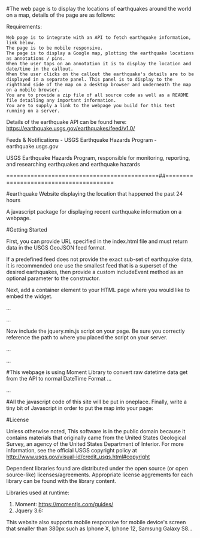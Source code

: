#The web page is to display the locations of earthquakes around the world on a map, details of the page are as follows:

Requirements:

    Web page is to integrate with an API to fetch earthquake information, link below.
    The page is to be mobile responsive.
    The page is to display a Google map, plotting the earthquake locations as annotations / pins. 
    When the user taps on an annotation it is to display the location and date/time in the callout.
    When the user clicks on the callout the earthquake's details are to be displayed in a separate panel. This panel is to display to the righthand side of the map on a desktop browser and underneath the map on a mobile browser.
    You are to provide a zip file of all source code as well as a README file detailing any important information.
    You are to supply a link to the webpage you build for this test running on a server.

Details of the earthquake API can be found here: https://earthquake.usgs.gov/earthquakes/feed/v1.0/

Feeds & Notifications - USGS Earthquake Hazards Program - earthquake.usgs.gov

USGS Earthquake Hazards Program, responsible for monitoring, reporting, and researching earthquakes and earthquake hazards

============================================##=======================================

#earthquake Website displaying the location that happened the past 24 hours

A javascript package for displaying recent earthquake information on a webpage.

#Getting Started

First, you can provide URL specified in the index.html file and must return data in the USGS GeoJSON feed format.

If a predefined feed does not provide the exact sub-set of earthquake data, it is recommended one use the smallest feed that is a superset of the desired earthquakes, then provide a custom includeEvent method as an optional parameter to the constructor.

Next, add a container element to your HTML page where you would like to embed the widget.

...
<div id="map"></div>
...

Now include the jquery.min.js script on your page. Be sure you correctly reference the path to where you placed the script on your server.

...
<script src="https://ajax.googleapis.com/ajax/libs/jquery/3.6.0/jquery.min.js"></script>
...

#This webpage is using Moment Library to convert raw datetime data get from the API to normal DateTime Format
...
<script src="./moment.js"></script>
...

#All the javascript code of this site will be put in oneplace. Finally, write a tiny bit of Javascript in order to put the map into your page:

<script src="./index.js"></script>

#License

Unless otherwise noted, This software is in the public domain because it contains materials that originally came from the United States Geological Survey, an agency of the United States Department of Interior. For more information, see the official USGS copyright policy at http://www.usgs.gov/visual-id/credit_usgs.html#copyright

Dependent libraries found are distributed under the open source (or open source-like) licenses/agreements. Appropriate license aggrements for each library can be found with the library content.

Libraries used at runtime:
1. Moment: https://momentjs.com/guides/
2. Jquery 3.6: 

This website also supports mobile responsive for mobile device's screen that smaller than 380px such as Iphone X, Iphone 12, Samsung Galaxy S8...
